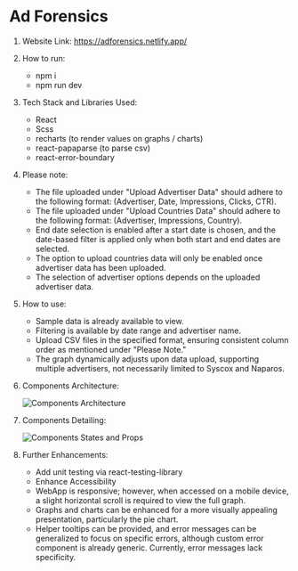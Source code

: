 # Ad Forensics
1. Website Link: https://adforensics.netlify.app/

2. How to run:
    - npm i
    - npm run dev

3. Tech Stack and Libraries Used:
    - React
    - Scss
    - recharts (to render values on graphs / charts)
    - react-papaparse (to parse csv)
    - react-error-boundary

4. Please note:
    - The file uploaded under "Upload Advertiser Data" should adhere to the following format: (Advertiser, Date, Impressions, Clicks, CTR).
    - The file uploaded under "Upload Countries Data" should adhere to the following format: (Advertiser, Impressions, Country).
    - End date selection is enabled after a start date is chosen, and the date-based filter is applied only when both start and end dates are selected.
    - The option to upload countries data will only be enabled once advertiser data has been uploaded.
    - The selection of advertiser options depends on the uploaded advertiser data.

5. How to use:
    - Sample data is already available to view.
    - Filtering is available by date range and advertiser name.
    - Upload CSV files in the specified format, ensuring consistent column order as mentioned under "Please Note."
    - The graph dynamically adjusts upon data upload, supporting multiple advertisers, not necessarily limited to Syscox and Naparos.

6. Components Architecture:

    ![Components Architecture](https://res.cloudinary.com/dspcaiix6/image/upload/v1717940458/AdForensics.drawio_fsxst5.svg)

7. Components Detailing:

   ![Components States and Props](https://res.cloudinary.com/dspcaiix6/image/upload/v1717945767/AdForensics-States-Props.drawio_cxqyxr.svg)


8. Further Enhancements:
    - Add unit testing via react-testing-library
    - Enhance Accessibility
    - WebApp is responsive; however, when accessed on a mobile device, a slight horizontal scroll is required to view the full graph.
    - Graphs and charts can be enhanced for a more visually appealing presentation, particularly the pie chart.
    - Helper tooltips can be provided, and error messages can be generalized to focus on specific errors, although custom error component is already generic. Currently, error messages lack specificity.
